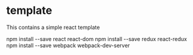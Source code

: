 # template
This contains a simple react template

npm install --save react react-dom
npm install --save redux react-redux
npm install --save webpack webpack-dev-server
